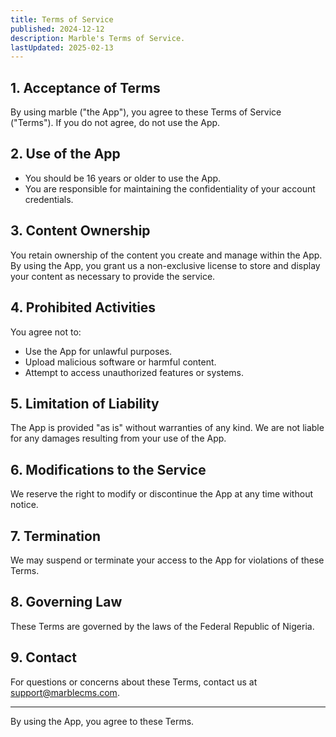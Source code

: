 ```yaml
---
title: Terms of Service
published: 2024-12-12
description: Marble's Terms of Service.
lastUpdated: 2025-02-13
---
```



## 1. Acceptance of Terms

By using marble ("the App"), you agree to these Terms of Service ("Terms"). If you do not agree, do not use the App.

## 2. Use of the App

- You should be 16 years or older to use the App.
- You are responsible for maintaining the confidentiality of your account credentials.

## 3. Content Ownership

You retain ownership of the content you create and manage within the App. By using the App, you grant us a non-exclusive license to store and display your content as necessary to provide the service.

## 4. Prohibited Activities

You agree not to:

- Use the App for unlawful purposes.
- Upload malicious software or harmful content.
- Attempt to access unauthorized features or systems.

## 5. Limitation of Liability

The App is provided "as is" without warranties of any kind. We are not liable for any damages resulting from your use of the App.

## 6. Modifications to the Service

We reserve the right to modify or discontinue the App at any time without notice.

## 7. Termination

We may suspend or terminate your access to the App for violations of these Terms.

## 8. Governing Law

These Terms are governed by the laws of the Federal Republic of Nigeria.

## 9. Contact

For questions or concerns about these Terms, contact us at [support@marblecms.com](mailto:support@marblecms.com).

---
By using the App, you agree to these Terms.
